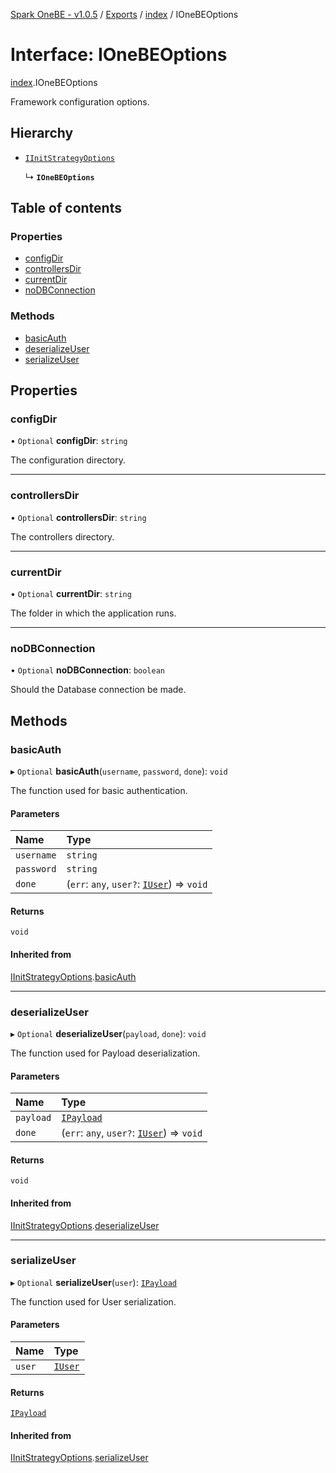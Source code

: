 [Spark OneBE - v1.0.5](../README.md) / [Exports](../modules.md) / [index](../modules/index.md) / IOneBEOptions

# Interface: IOneBEOptions

[index](../modules/index.md).IOneBEOptions

Framework configuration options.

## Hierarchy

- [`IInitStrategyOptions`](Authentication_Passport.IInitStrategyOptions.md)

  ↳ **`IOneBEOptions`**

## Table of contents

### Properties

- [configDir](index.IOneBEOptions.md#configdir)
- [controllersDir](index.IOneBEOptions.md#controllersdir)
- [currentDir](index.IOneBEOptions.md#currentdir)
- [noDBConnection](index.IOneBEOptions.md#nodbconnection)

### Methods

- [basicAuth](index.IOneBEOptions.md#basicauth)
- [deserializeUser](index.IOneBEOptions.md#deserializeuser)
- [serializeUser](index.IOneBEOptions.md#serializeuser)

## Properties

### configDir

• `Optional` **configDir**: `string`

The configuration directory.

___

### controllersDir

• `Optional` **controllersDir**: `string`

The controllers directory.

___

### currentDir

• `Optional` **currentDir**: `string`

The folder in which the application runs.

___

### noDBConnection

• `Optional` **noDBConnection**: `boolean`

Should the Database connection be made.

## Methods

### basicAuth

▸ `Optional` **basicAuth**(`username`, `password`, `done`): `void`

The function used for basic authentication.

#### Parameters

| Name | Type |
| :------ | :------ |
| `username` | `string` |
| `password` | `string` |
| `done` | (`err`: `any`, `user?`: [`IUser`](Authentication_IUser.IUser.md)) => `void` |

#### Returns

`void`

#### Inherited from

[IInitStrategyOptions](Authentication_Passport.IInitStrategyOptions.md).[basicAuth](Authentication_Passport.IInitStrategyOptions.md#basicauth)

___

### deserializeUser

▸ `Optional` **deserializeUser**(`payload`, `done`): `void`

The function used for Payload deserialization.

#### Parameters

| Name | Type |
| :------ | :------ |
| `payload` | [`IPayload`](Authentication_IPayload.IPayload.md) |
| `done` | (`err`: `any`, `user?`: [`IUser`](Authentication_IUser.IUser.md)) => `void` |

#### Returns

`void`

#### Inherited from

[IInitStrategyOptions](Authentication_Passport.IInitStrategyOptions.md).[deserializeUser](Authentication_Passport.IInitStrategyOptions.md#deserializeuser)

___

### serializeUser

▸ `Optional` **serializeUser**(`user`): [`IPayload`](Authentication_IPayload.IPayload.md)

The function used for User serialization.

#### Parameters

| Name | Type |
| :------ | :------ |
| `user` | [`IUser`](Authentication_IUser.IUser.md) |

#### Returns

[`IPayload`](Authentication_IPayload.IPayload.md)

#### Inherited from

[IInitStrategyOptions](Authentication_Passport.IInitStrategyOptions.md).[serializeUser](Authentication_Passport.IInitStrategyOptions.md#serializeuser)
